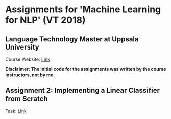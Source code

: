 # Assignments for 'Machine Learning for NLP' (VT 2018) 
## Language Technology Master at Uppsala University

Course Website: [Link](http://stp.lingfil.uu.se/~nivre/master/ml.html)

**Disclaimer: The initial code for the assignments was written by the course instructors, not by me.**


## Assignment 2: Implementing a Linear Classifier from Scratch
Task: [Link](http://stp.lingfil.uu.se/~ch/ml2018/lab2/lab2.html)
